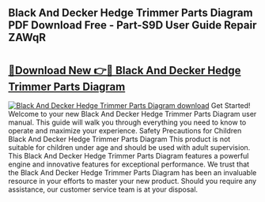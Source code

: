 ## Black And Decker Hedge Trimmer Parts Diagram PDF Download Free - Part-S9D User Guide Repair ZAWqR

# <h2><a href="http://dfkxmc.blite.top/?on=Black+And+Decker+Hedge+Trimmer+Parts+Diagram">🔗Download New 👉🔴 Black And Decker Hedge Trimmer Parts Diagram</a></h2>

[![Black And Decker Hedge Trimmer Parts Diagram download](https://i.imgur.com/lujVjoI.png)](http://dfkxmc.blite.top/?on=Black+And+Decker+Hedge+Trimmer+Parts+Diagram)
Get Started! Welcome to your new Black And Decker Hedge Trimmer Parts Diagram user manual. This guide will walk you through everything you need to know to operate and maximize your experience. Safety Precautions for Children Black And Decker Hedge Trimmer Parts Diagram This product is not suitable for children under age and should be used with adult supervision. This Black And Decker Hedge Trimmer Parts Diagram features a powerful engine and innovative features for exceptional performance. We trust that the Black And Decker Hedge Trimmer Parts Diagram has been an invaluable resource in your efforts to master your new product. Should you require any assistance, our customer service team is at your disposal.
